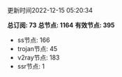 更新时间2022-12-15 05:20:34

**总订阅: 73**
**总节点: 1164**
**有效节点: 395**
- ss节点: 166
- trojan节点: 45
- v2ray节点: 183
- ssr节点: 1
